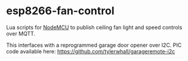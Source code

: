 # esp8266-fan-control

Lua scripts for [NodeMCU](http://nodemcu.com/index_en.html) to publish ceiling fan light and speed controls over MQTT.

This interfaces with a reprogrammed garage door opener over I2C. PIC code available here: https://github.com/tylerwhall/garageremote-i2c
